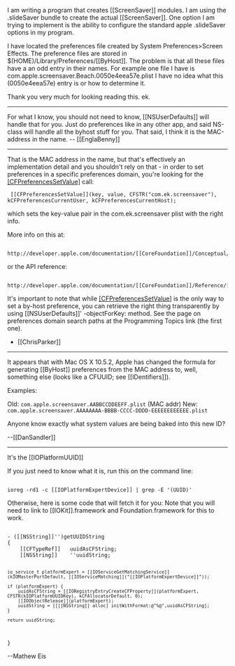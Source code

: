 I am writing a program that creates [[ScreenSaver]] modules.  I am using the .slideSaver bundle to create the actual [[ScreenSaver]].  One option I am trying to implement is the ability to configure the standard apple .slideSaver options in my program.  

I have located the preferences file created by System Preferences>Screen Effects.  The preference files are stored in $(HOME)/Library/Preferences/[[ByHost]].  The problem is that all these files have a an odd entry in their names.  For example one file I have is com.apple.screensaver.Beach.0050e4eea57e.plist I have no idea what this (0050e4eea57e) entry is or how to determine it.  

Thank you very much for looking reading this. ek.

----
For what I know, you should not need to know, [[NSUserDefaults]] will handle that for you. Just do preferences like in any other app, and said NS-class will handle all the byhost stuff for you. That said, I think it is the MAC-address in the name. -- [[EnglaBenny]]

----
That is the MAC address in the name, but that's effectively an implementation detail and you shouldn't rely on that - in order to set preferences in a specific preferences domain, you're looking for the [[CFPreferencesSetValue]]() call:

     [[CFPreferencesSetValue]](key, value, CFSTR("com.ek.screensaver"), kCFPreferencesCurrentUser, kCFPreferencesCurrentHost);

which sets the key-value pair in the com.ek.screensaver plist with the right info.

More info on this at:

     http://developer.apple.com/documentation/[[CoreFoundation]]/Conceptual/[[CFPreferences]]/[[CFPreferences]].html

or the API reference:

     http://developer.apple.com/documentation/[[CoreFoundation]]/Reference/[[CFPreferencesUtils]]/Reference/reference.html

It's important to note that while [[CFPreferencesSetValue]]() is the only way to set a by-host preference, you can retrieve the right thing transparently by using [[NSUserDefaults]]' -objectForKey: method. See the page on preferences domain search paths at the Programming Topics link (the first one).

- [[ChrisParker]]

----

It appears that with Mac OS X 10.5.2, Apple has changed the formula for generating [[ByHost]] preferences from the MAC address to, well, something else (looks like a CFUUID; see [[IDentifiers]]).

Examples:

Old: <code>com.apple.screensaver.AABBCCDDEEFF.plist</code> (MAC addr)
New: <code>com.apple.screensaver.AAAAAAAA-BBBB-CCCC-DDDD-EEEEEEEEEEEE.plist</code>

Anyone know exactly what system values are being baked into this new ID?

--[[DanSandler]]

----

It's the [[IOPlatformUUID]]

If you just need to know what it is, run this on the command line:

<code>
ioreg -rd1 -c [[IOPlatformExpertDevice]] | grep -E '(UUID)'
</code>

Otherwise, here is some code that will fetch it for you:
Note that you will need to link to [[IOKit]].framework and Foundation.framework for this to work.

<code>
- ([[NSString]]'')getUUIDString
{
	[[CFTypeRef]]	uuidAsCFString;
	[[NSString]]	''uuidString;
	
	io_service_t platformExpert = [[IOServiceGetMatchingService]](kIOMasterPortDefault, [[IOServiceMatching]]("[[IOPlatformExpertDevice]]"));
	
	if (platformExpert) {
		uuidAsCFString = [[IORegistryEntryCreateCFProperty]](platformExpert, CFSTR(kIOPlatformUUIDKey), kCFAllocatorDefault, 0);
		[[IOObjectRelease]](platformExpert);
		uuidString = [[[[NSString]] alloc] initWithFormat:@"%@",uuidAsCFString];
	}
	
	return uuidString;
}
</code>

--Mathew Eis